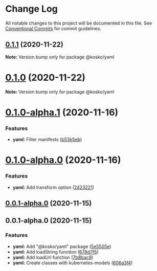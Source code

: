# Change Log

All notable changes to this project will be documented in this file.
See [Conventional Commits](https://conventionalcommits.org) for commit guidelines.

## [0.1.1](https://github.com/tommy351/kosko/compare/@kosko/yaml@0.1.0...@kosko/yaml@0.1.1) (2020-11-22)

**Note:** Version bump only for package @kosko/yaml





# [0.1.0](https://github.com/tommy351/kosko/compare/@kosko/yaml@0.1.0-alpha.1...@kosko/yaml@0.1.0) (2020-11-22)

**Note:** Version bump only for package @kosko/yaml





# [0.1.0-alpha.1](https://github.com/tommy351/kosko/compare/@kosko/yaml@0.1.0-alpha.0...@kosko/yaml@0.1.0-alpha.1) (2020-11-16)


### Features

* **yaml:** Filter manifests ([b53b5eb](https://github.com/tommy351/kosko/commit/b53b5eb0b2ec0f3da8ec1483923c54606634d9b2))





# [0.1.0-alpha.0](https://github.com/tommy351/kosko/compare/@kosko/yaml@0.0.1-alpha.0...@kosko/yaml@0.1.0-alpha.0) (2020-11-16)


### Features

* **yaml:** Add transform option ([2423221](https://github.com/tommy351/kosko/commit/24232210ce0c1b0d12acf0a5761718d82504eda1))





## [0.0.1-alpha.0](https://github.com/tommy351/kosko/compare/@kosko/yaml@0.0.1-alpha.0...@kosko/yaml@0.0.1-alpha.0) (2020-11-15)



## 0.0.1-alpha.0 (2020-11-15)


### Features

* **yaml:** Add "@kosko/yaml" package ([5e5505e](https://github.com/tommy351/kosko/commit/5e5505e6f0cc622e234d6d71cad61a576fa970d5))
* **yaml:** Add loadString function ([678d7f5](https://github.com/tommy351/kosko/commit/678d7f557d946ec86c5234ad7852c5b20e3d0dbe))
* **yaml:** Add loadUrl function ([7b8bac9](https://github.com/tommy351/kosko/commit/7b8bac90d92db596a9bb705f4146edd110b28246))
* **yaml:** Create classes with kubernetes-models ([606a3f4](https://github.com/tommy351/kosko/commit/606a3f473cff94ab97e4c62a2ae2801b30ebd4f1))
